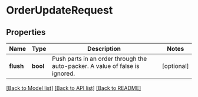# OrderUpdateRequest

## Properties
Name | Type | Description | Notes
------------ | ------------- | ------------- | -------------
**flush** | **bool** | Push parts in an order through the auto-packer. A value of false is ignored. | [optional] 

[[Back to Model list]](../README.md#documentation-for-models) [[Back to API list]](../README.md#documentation-for-api-endpoints) [[Back to README]](../README.md)


